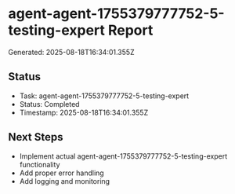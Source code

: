 # agent-agent-1755379777752-5-testing-expert Report

Generated: 2025-08-18T16:34:01.355Z

## Status
- Task: agent-agent-1755379777752-5-testing-expert
- Status: Completed
- Timestamp: 2025-08-18T16:34:01.355Z

## Next Steps
- Implement actual agent-agent-1755379777752-5-testing-expert functionality
- Add proper error handling
- Add logging and monitoring
